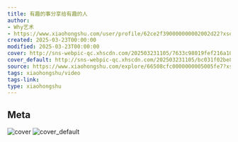 ```yaml
---
title: 有趣的事分享给有趣的人
author:
- Why艺术
- https://www.xiaohongshu.com/user/profile/62ce2f390000000002002d22?xsec_token=undefined
created: 2025-03-23T00:00:00
modified: 2025-03-23T00:00:00
cover: http://sns-webpic-qc.xhscdn.com/202503231105/7633c98019fef216a10d67598333ff8a/1040g0083136bdbnljk005ome5ssggb92sd62jrg!nc_n_webp_prv_1
cover_default: http://sns-webpic-qc.xhscdn.com/202503231105/bc031f02be8b0a9ca3325f375584e934/1040g0083136bdbnljk005ome5ssggb92sd62jrg!nc_n_webp_mw_1
source: https://www.xiaohongshu.com/explore/66508cfc0000000005005fe7?xsec_token=ABOgWojuAKyoi84xdpcwjoEXBGVadf1kYo4pERVjU_Xvw=
tags: xiaohongshu/video
tags-link:
type: xiaohongshu
---
```


## Meta

![cover](http://sns-webpic-qc.xhscdn.com/202503231105/7633c98019fef216a10d67598333ff8a/1040g0083136bdbnljk005ome5ssggb92sd62jrg!nc_n_webp_prv_1)
![cover_default](http://sns-webpic-qc.xhscdn.com/202503231105/bc031f02be8b0a9ca3325f375584e934/1040g0083136bdbnljk005ome5ssggb92sd62jrg!nc_n_webp_mw_1)
